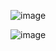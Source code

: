 ![image](https://github.com/user-attachments/assets/057af52f-bcb0-4a85-9610-be7e0cc786bc)


![image](https://github.com/user-attachments/assets/413d7782-77db-4f50-81a9-65180ac33050)

